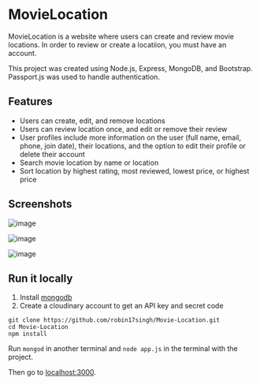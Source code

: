 # MovieLocation

MovieLocation is a website where users can create and review movie locations. In order to review or create a locatiion, you must have an account.  

This project was created using Node.js, Express, MongoDB, and Bootstrap. Passport.js was used to handle authentication.  

## Features
* Users can create, edit, and remove locations
* Users can review location once, and edit or remove their review
* User profiles include more information on the user (full name, email, phone, join date), their locations, and the option to edit their profile or delete their account
* Search movie location by name or location
* Sort location by highest rating, most reviewed, lowest price, or highest price

## Screenshots
![image](https://user-images.githubusercontent.com/17989060/108547832-ff032800-7310-11eb-8122-11c737046b13.png)

![image](https://user-images.githubusercontent.com/17989060/108548147-6ae59080-7311-11eb-8de6-87d399c2966c.png)

![image](https://user-images.githubusercontent.com/17989060/108548221-8a7cb900-7311-11eb-812c-e8eb9cb5a44b.png)

## Run it locally
1. Install [mongodb](https://www.mongodb.com/)
2. Create a cloudinary account to get an API key and secret code

```
git clone https://github.com/robin17singh/Movie-Location.git
cd Movie-Location
npm install
```


Run ```mongod``` in another terminal and ```node app.js``` in the terminal with the project.  

Then go to [localhost:3000](http://localhost:3000/).


